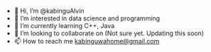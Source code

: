 - 👋 Hi, I’m @kabinguAlvin
- 👀 I’m interested in data science and programming
- 🌱 I’m currently learning C++, Java
- 💞️ I’m looking to collaborate on (Not sure yet. Updating this soon)
- 📫 How to reach me kabinguwahome@gmail.com

<!---
kabinguAlvin/kabinguAlvin is a ✨ special ✨ repository because its `README.md` (this file) appears on your GitHub profile.
You can click the Preview link to take a look at your changes.
--->
